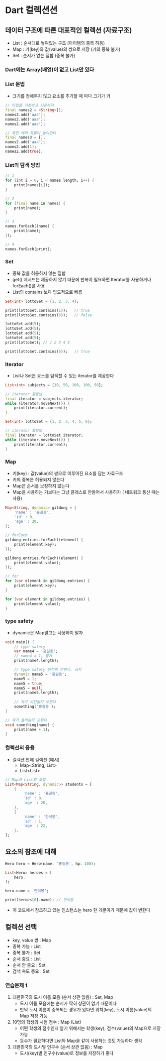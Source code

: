 # Dart 컬렉션션
## 데이터 구조에 따른 대표적인 컬렉션 (자료구조)

- List : 순서대로 쌓여있는 구조 (아이템의 중복 허용)
- Map : 키(key)와 값(value)의 쌍으로 저장 (키의 중복 불가)
- Set : 순서가 없는 집합 (중복 불가)

### Dart에는 Array(배열)이 없고 List만 있다

### List 문법

- 크기를 정해두지 않고 요소를 추가할 때 마다 크기가 커

```dart
// 타입을 지정하고 사용하자
final names2 = <String>[];
names2.add('aaa');
names2.add('aaa');
names2.add('aaa');

// 휴먼 에러 확률이 높아진다
final names3 = [];
names2.add('aaa');
names2.add(1);
names2.add(true);
```

### List의 탐색 방법

```dart
// 1
for (int i = 0; i < names.length; i++) {
	print(names[i]);
}

// 2
for (final name in names) {
	print(name);
}

// 3
names.forEach((name) {
	print(name);
});

// 4
names.forEach(print);
```

### Set

- 중복 값을 허용하지 않는 집합
- get() 메서드는 제공하지 않기 때문에 반복이 필요하면 Iterator를 사용하거나 forEach()를 사용
- List의 contains 보다 압도적으로 빠름

```dart
Set<int> lottoSet = {1, 2, 3, 4};

print(lottoSet.contains(1));   // true
print(lottoSet.contains(5));   // false

lottoSet.add(5);
lottoSet.add(5);
lottoSet.add(5);
lottoSet.add(5);
print(lottoSet); // 1 2 3 4 5 

print(lottoSet.contains(5));   // true
```

### Iterator

- List나 Set은 요소를 탐색할 수 있는 iterator를 제공한다

```dart
List<int> subjects = [10, 50, 100, 100, 50];

// iterator 활용법
final iterator = subjects.iterator;
while (iterator.moveNext()) {
	print(iterator.current);
}
```

```dart
Set<int> lottoSet = {1, 2, 3, 4, 5, 6};

// iterator 활용법
final iterator = lottoSet.iterator;
while (iterator.moveNext()) {
	print(iterator.current);
}
```

### Map

- 키(key) : 값(value)의 쌍으로 이루어진 요소를 담는 자료구조
- 키의 중복은 허용되지 않는다
- Map은 순서를 보장하지 않는다
- Map을 사용하는 거보다는 그냥 클래스로 만들어서 사용하자 ( 네트워크 통신 때는 사용)

```dart
Map<String, dynamic> gildong = {
	'name' : '홍길동',
	'id' : 0,
	'age' : 20,
};

// forEach
gildong.entries.forEach((element) {
	print(element.key);
});

gildong.entries.forEach((element) {
	print(element.value);
});

// for
for (var element in gildong.entries) {
    print(element.key);
}

for (var element in gildong.entries) {
    print(element.value);
}
```

### type safety

- dynamic은 Map말고는 사용하지 말자

```dart
void main() {
	// type safety
	var name4 = '홍길동';
	// name4 = 1; 불가
	print(name4.length);

	// type safety 완전히 반한다. 금지
	dynamic name5 = '홍길동';
	name5 = 1;
	name5 = true;
	name5 = null;
	print(name5.length);
	
	// 뭐가 리턴될지 모른다
	something('홍길동');
}

// 뭐가 들어갈지 모른다
void something(name) {
	print(name + 1);
}
```

### 컬렉션의 응용

- 컬렉션 안에 컬렉션 (예시)
    - Map<String, List<String>>
    - List<List<Hero>>

```dart
// Map과 List의 조합
List<Map<String, dynamic>> students = [
	{
		'name' : '홍길동',
		'id' : 0,
		'age' : 20,
	},
	{
		'name' : '한석봉',
		'id' : 1,
		'age' : 22,
	},
];
```

## 요소의 참조에 대해

```dart
Hero hero = Hero(name: '홍길동', hp: 100);

List<Hero> heroes = [
	hero,
];

hero.name = '한석봉';

print(heroes[0].name); // 한석봉
```

- 이 코드에서 참조하고 있는 인스턴스는 hero 한 개뿐이기 때문에 값이 변한다

## 컬렉션 선택

- key, value 쌍 : Map
- 중복 가능 : List
- 중복 불가 : Set
- 순서 중요 : List
- 순서 안 중요 : Set
- 검색 속도 중요 : Set

### 연습문제 1

1. 대한민국의 도시 이름 모음 (순서 상관 없음) : Set, Map
    - 도시 이름 모음에는 순서가 딱히 상관이 없기 때문이다
    - 만약 도시 이름이 중복되는 경우가 있다면 위치(key), 도시 이름(value)의 Map 저장 가능
2. 10명의 학생의 시험 점수 : Map (List)
    - 어떤 학생의 점수인지 알기 위해서는 학생(key), 점수(value)의 Map으로 저장 가능
    - 등수가 필요하다면 List와 Map을 같이 사용하는 것도 가능하다 생각
3. 대한민국의 도시별 인구수 (순서 상관 없음) : Map
    - 도시(key)별 인구수(value)로 정보를 저장하기 좋다